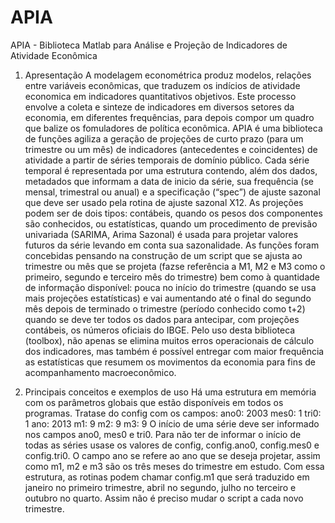 APIA
====

APIA - Biblioteca Matlab para Análise e Projeção de Indicadores de Atividade Econômica

1) Apresentação
A modelagem econométrica produz modelos, relações entre variáveis econômicas, que
traduzem os indícios de atividade economica em indicadores quantitativos objetivos. Este
processo envolve a coleta e sinteze de indicadores em diversos setores da economia, em
diferentes frequências, para depois compor um quadro que balize os fomuladores de política
econômica.
APIA é uma biblioteca de funções agiliza a geração de projeções de curto prazo (para um
trimestre ou um mês) de indicadores (antecedentes e coincidentes) de atividade a partir de
séries temporais de domínio público.
Cada série temporal é representada por uma estrutura contendo, além dos dados, metadados
que informam a data de inicio da série, sua frequência (se mensal, trimestral ou anual) e a
specificação (“spec”) de ajuste sazonal que deve ser usado pela rotina de ajuste sazonal X12.
As projeções podem ser de dois tipos: contábeis, quando os pesos dos componentes são
conhecidos, ou estatísticas, quando um procedimento de previsão univariada (SARIMA, Arima
Sazonal) é usada para projetar valores futuros da série levando em conta sua sazonalidade.
As funções foram concebidas pensando na construção de um script que se ajusta ao trimestre
ou mês que se projeta (fazse
referência a M1, M2 e M3 como o primeiro, segundo e terceiro
mês do trimestre) bem como à quantidade de informação disponível: pouca no início do
trimestre (quando se usa mais projeções estatísticas) e vai aumentando até o final do segundo
mês depois de terminado o trimestre (período conhecido como t+2) quando se deve ter todos
os dados para antecipar, com projeções contábeis, os números oficiais do IBGE.
Pelo uso desta biblioteca (toolbox), não apenas se elimina muitos erros operacionais de cálculo
dos indicadores, mas também é possível entregar com maior frequência as estatísticas que
resumem os movimentos da economia para fins de acompanhamento macroeconômico.

2) Principais conceitos e exemplos de uso
Há uma estrutura em memória com os parâmetros globais que estão disponíveis em todos os
programas. Tratase
do config com os campos:
ano0: 2003
mes0: 1
tri0: 1
ano: 2013
m1: 9
m2: 9
m3: 9
O início de uma série deve ser informado nos campos ano0, mes0 e tri0. Para não ter de
informar o início de todas as séries usase
os valores de config, config.ano0, config.mes0 e
config.tri0. O campo ano se refere ao ano que se deseja projetar, assim como m1, m2 e m3
são os três meses do trimestre em estudo. Com essa estrutura, as rotinas podem chamar
config.m1 que será traduzido em janeiro no primeiro trimestre, abril no segundo, julho no
terceiro e outubro no quarto. Assim não é preciso mudar o script a cada novo trimestre.
